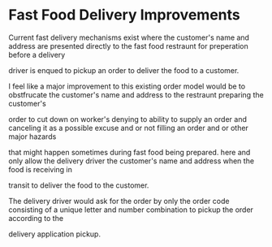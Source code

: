 # Fast Food Delivery Improvements

   Current fast delivery mechanisms exist where the customer's name and address are presented directly to the fast food restraunt for preperation before a delivery 
   
driver is enqued to pickup an order to deliver the food to a customer.
  
  I feel like a major improvement to this existing order model would be to obstfrucate the customer's name and address to the restraunt preparing the customer's 
   
order to cut down on worker's denying to ability to supply an order and canceling it as a possible excuse and or not filling an order and or other major hazards 

that might happen sometimes during fast food being prepared. here and only allow the delivery driver the customer's name and address when the food is receiving in 

transit to deliver the food to the customer.
	
  The delivery driver would ask for the order by only the order code consisting of a unique letter and number combination to pickup the order according to the 
   
delivery application pickup.
